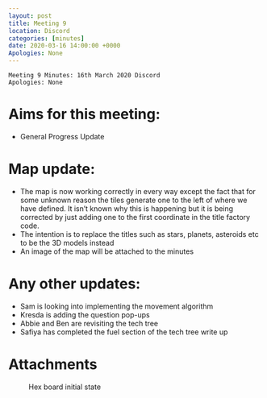 ```yaml
---
layout: post
title: Meeting 9
location: Discord
categories: [minutes]
date: 2020-03-16 14:00:00 +0000
Apologies: None
---
```


```
Meeting 9 Minutes: 16th March 2020 Discord
Apologies: None
```

# Aims for this meeting:

 - General Progress Update

# Map update:

 - The map is now working correctly in every way except the fact that for some unknown reason the tiles generate one to the left of where we have defined. It isn’t known why this is happening but it is being corrected by just adding one to the first coordinate in the title factory code.
 - The intention is to replace the titles such as stars, planets, asteroids etc to be the 3D models instead
 - An image of the map will be attached to the minutes

# Any other updates:

 - Sam is looking into implementing the movement algorithm
 - Kresda is adding the question pop-ups
 - Abbie and Ben are revisiting the tech tree
 - Safiya has completed the fuel section of the tech tree write up

# Attachments

<figure>
<img src="{% link /assets/images/pictures/meeting_9-hexmap.png %}" alt="" /><figcaption>Hex board initial state</figcaption>
</figure>

